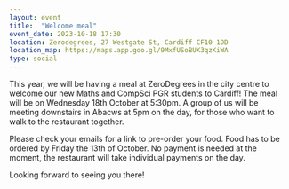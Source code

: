 ```yaml
---
layout: event
title:  "Welcome meal"
event_date: 2023-10-18 17:30
location: Zerodegrees, 27 Westgate St, Cardiff CF10 1DD
location_map: https://maps.app.goo.gl/9MxfUSoBUK3qzKiWA
type: social
---
```


This year, we will be having a meal at ZeroDegrees in the city centre to welcome our new Maths and CompSci PGR students to Cardiff! The meal will be on Wednesday 18th October at 5:30pm. A group of us will be meeting downstairs in Abacws at 5pm on the day, for those who want to walk to the restaurant together.

Please check your emails for a link to pre-order your food. Food has to be ordered by Friday the 13th of October. No payment is needed at the moment, the restaurant will take individual payments on the day.

Looking forward to seeing you there!
